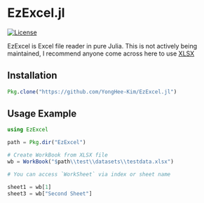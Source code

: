 # EzExcel.jl
[![License](http://img.shields.io/badge/license-MIT-brightgreen.svg?style=flat)](LICENSE)

EzExcel is Excel file reader in pure Julia.
This is not actively being maintained, I recommend anyone come across here to use [XLSX](https://github.com/felipenoris/XLSX.jl)


## Installation
``` Julia
Pkg.clone("https://github.com/YongHee-Kim/EzExcel.jl")
```
## Usage Example
```Julia
using EzExcel

path = Pkg.dir("EzExcel")

# Create WorkBook from XLSX file
wb = WorkBook("$path\\test\\datasets\\testdata.xlsx")

# You can access `WorkSheet` via index or sheet name

sheet1 = wb[1] 
sheet3 = wb["Second Sheet"]

